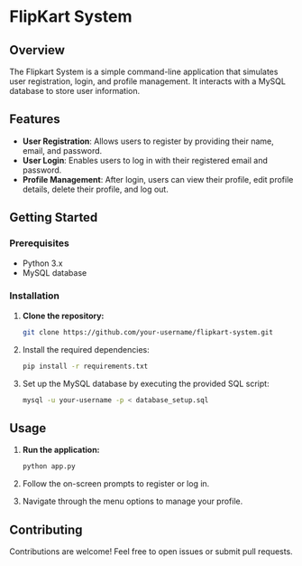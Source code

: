# FlipKart System

## Overview

The Flipkart System is a simple command-line application that simulates user registration, login, and profile management. It interacts with a MySQL database to store user information.

## Features 

- **User Registration**: Allows users to register by providing their name, email, and password.
- **User Login**: Enables users to log in with their registered email and password.
- **Profile Management**: After login, users can view their profile, edit profile details, delete their profile, and log out.

## Getting Started

### Prerequisites

- Python 3.x
- MySQL database

### Installation

1. **Clone the repository:**

   ```bash
   git clone https://github.com/your-username/flipkart-system.git
   ```
2. Install the required dependencies:

   ```bash
   pip install -r requirements.txt
   ```
3. Set up the MySQL database by executing the provided SQL script:

   ```bash
   mysql -u your-username -p < database_setup.sql
   ```
## Usage

1. **Run the application:**

   ```bash
   python app.py
   ```
2. Follow the on-screen prompts to register or log in. 

3. Navigate through the menu options to manage your profile.

## Contributing

Contributions are welcome! Feel free to open issues or submit pull requests.
   
   
   
   
   
